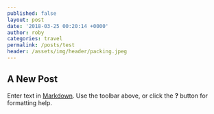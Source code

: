 ```yaml
---
published: false
layout: post
date: '2018-03-25 00:20:14 +0000'
author: roby
categories: travel
permalink: /posts/test
header: /assets/img/header/packing.jpeg
---
```

## A New Post

Enter text in [Markdown](http://daringfireball.net/projects/markdown/). Use the toolbar above, or click the **?** button for formatting help.
